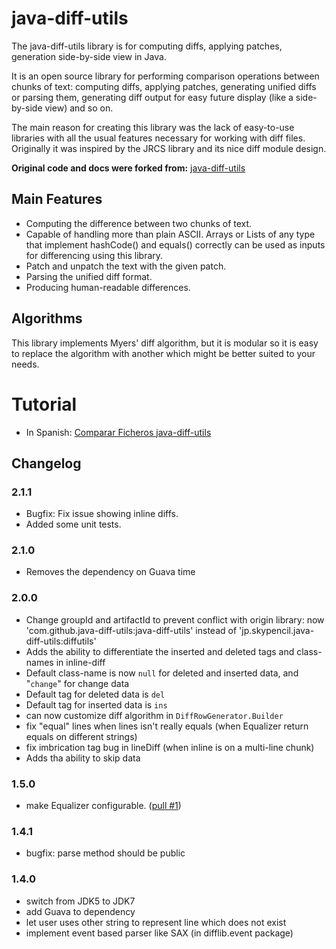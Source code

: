 # java-diff-utils

The java-diff-utils library is for computing diffs, applying patches, generation side-by-side view in Java.

It is an open source library for performing comparison operations between chunks of text: computing diffs, applying patches, generating unified diffs or parsing them, generating diff output for easy future display (like a side-by-side view) and so on.

The main reason for creating this library was the lack of easy-to-use libraries with all the usual features necessary for working with diff files. Originally it was inspired by the JRCS library and its nice diff module design.

**Original code and docs were forked from:** [java-diff-utils](https://code.google.com/p/java-diff-utils/)

## Main Features

* Computing the difference between two chunks of text.
* Capable of handling more than plain ASCII. Arrays or Lists of any type that implement hashCode() and equals() correctly can be used as inputs for differencing using this library.
* Patch and unpatch the text with the given patch.
* Parsing the unified diff format.
* Producing human-readable differences.

## Algorithms

This library implements Myers' diff algorithm, but it is modular so it is easy to replace the algorithm with another which might be better suited to your needs.

# Tutorial

* In Spanish: [Comparar Ficheros java-diff-utils](https://www.adictosaltrabajo.com/tutoriales/comparar-ficheros-java-diff-utils/)

## Changelog

### 2.1.1

- Bugfix: Fix issue showing inline diffs.
- Added some unit tests.

### 2.1.0

- Removes the dependency on Guava time

### 2.0.0

- Change groupId and artifactId to prevent conflict with origin library: now 'com.github.java-diff-utils:java-diff-utils' instead of 'jp.skypencil.java-diff-utils:diffutils'
- Adds the ability to differentiate the inserted and deleted tags and class-names in inline-diff
- Default class-name is now `null` for deleted and inserted data, and "`change`" for change data
- Default tag for deleted data is `del`
- Default tag for inserted data is `ins`
- can now customize diff algorithm in `DiffRowGenerator.Builder`
- fix "equal" lines when lines isn't really equals (when Equalizer return equals on different strings)
- fix imbrication tag bug in lineDiff (when inline is on a multi-line chunk)
- Adds tha ability to skip data

### 1.5.0

- make Equalizer configurable. ([pull #1](https://github.com/eller86/java-diff-utils/pull/1))

### 1.4.1

- bugfix: parse method should be public

### 1.4.0

- switch from JDK5 to JDK7
- add Guava to dependency
- let user uses other string to represent line which does not exist
- implement event based parser like SAX (in difflib.event package)
